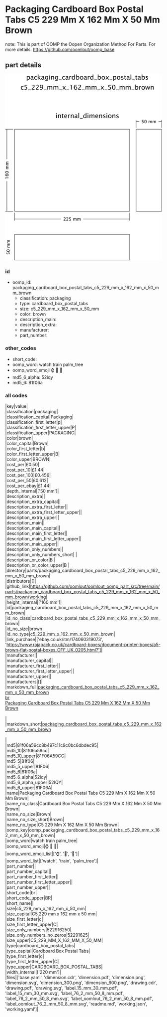 # Packaging Cardboard Box Postal Tabs C5 229 Mm X 162 Mm X 50 Mm Brown  

note: This is part of OOMP the Oopen Organization Method For Parts. For more details: https://github.com/oomlout/oomp_base

##  part details

[![](dimension_600.png)](dimension.png)




### id
* oomp_id: packaging_cardboard_box_postal_tabs_c5_229_mm_x_162_mm_x_50_mm_brown
  * classification: packaging
  * type: cardboard_box_postal_tabs
  * size: c5_229_mm_x_162_mm_x_50_mm
  * color: brown
  * description_main: 
  * description_extra: 
  * manufacturer: 
  * part_number: 

### other_codes
* short_code: 
* oomp_word: watch train palm_tree
* oomp_word_emoji :watch: :train: :palm_tree:
* md5_6_alpha: 52iqy
* md5_6: 81f06a

### all codes 
|key|value|  
|classification|packaging|  
|classification_capital|Packaging|  
|classification_first_letter|p|  
|classification_first_letter_upper|P|  
|classification_upper|PACKAGING|  
|color|brown|  
|color_capital|Brown|  
|color_first_letter|b|  
|color_first_letter_upper|B|  
|color_upper|BROWN|  
|cost_per|£0.50|  
|cost_per_10|£1.44|  
|cost_per_100|£0.456|  
|cost_per_50|£0.612|  
|cost_per_ebay|£1.44|  
|depth_internal|['50 mm']|  
|description_extra||  
|description_extra_capital||  
|description_extra_first_letter||  
|description_extra_first_letter_upper||  
|description_extra_upper||  
|description_main||  
|description_main_capital||  
|description_main_first_letter||  
|description_main_first_letter_upper||  
|description_main_upper||  
|description_only_numbers||  
|description_only_numbers_short| |  
|description_or_color|B |  
|description_or_color_upper|B |  
|directory|parts/packaging_cardboard_box_postal_tabs_c5_229_mm_x_162_mm_x_50_mm_brown|  
|distributors|[]|  
|github_link|https://github.com/oomlout/oomlout_oomp_part_src/tree/main/parts/packaging_cardboard_box_postal_tabs_c5_229_mm_x_162_mm_x_50_mm_brown/working|  
|height_internal|['160 mm']|  
|id|packaging_cardboard_box_postal_tabs_c5_229_mm_x_162_mm_x_50_mm_brown|  
|id_no_class|cardboard_box_postal_tabs_c5_229_mm_x_162_mm_x_50_mm_brown|  
|id_no_size|brown|  
|id_no_type|c5_229_mm_x_162_mm_x_50_mm_brown|  
|link_purchase|['ebay.co.uk/itm/174060319073', 'https://www.rajapack.co.uk/cardboard-boxes/document-printer-boxes/a5-brown-flat-postal-boxes_OFF_UK_0205.html?']|  
|manufacturer||  
|manufacturer_capital||  
|manufacturer_first_letter||  
|manufacturer_first_letter_upper||  
|manufacturer_upper||  
|manufacturers|[]|  
|markdown_full|[packaging_cardboard_box_postal_tabs_c5_229_mm_x_162_mm_x_50_mm_brown](https://github.com/oomlout/oomlout_oomp_part_src/tree/main/parts/packaging_cardboard_box_postal_tabs_c5_229_mm_x_162_mm_x_50_mm_brown/working)<br>[br](https://github.com/oomlout/oomlout_oomp_part_src/tree/main/parts/packaging_cardboard_box_postal_tabs_c5_229_mm_x_162_mm_x_50_mm_brown/working)<br>[Packaging Cardboard Box Postal Tabs C5 229 Mm X 162 Mm X 50 Mm Brown](https://github.com/oomlout/oomlout_oomp_part_src/tree/main/parts/packaging_cardboard_box_postal_tabs_c5_229_mm_x_162_mm_x_50_mm_brown/working)<br><br>|  
|markdown_short|[packaging_cardboard_box_postal_tabs_c5_229_mm_x_162_mm_x_50_mm_brown](https://github.com/oomlout/oomlout_oomp_part_src/tree/main/parts/packaging_cardboard_box_postal_tabs_c5_229_mm_x_162_mm_x_50_mm_brown/working)<br><br>|  
|md5|81f06a59cc8b497c11c9c0bc6dbdec95|  
|md5_10|81f06a59cc|  
|md5_10_upper|81F06A59CC|  
|md5_5|81f06|  
|md5_5_upper|81F06|  
|md5_6|81f06a|  
|md5_6_alpha|52iqy|  
|md5_6_alpha_upper|52IQY|  
|md5_6_upper|81F06A|  
|name|Packaging Cardboard Box Postal Tabs C5 229 Mm X 162 Mm X 50 Mm Brown|  
|name_no_class|Cardboard Box Postal Tabs C5 229 Mm X 162 Mm X 50 Mm Brown|  
|name_no_size|Brown|  
|name_no_size_short|Brown|  
|name_no_type|C5 229 Mm X 162 Mm X 50 Mm Brown|  
|oomp_key|oomp_packaging_cardboard_box_postal_tabs_c5_229_mm_x_162_mm_x_50_mm_brown|  
|oomp_word|watch train palm_tree|  
|oomp_word_emoji|:watch: :train: :palm_tree:|  
|oomp_word_emoji_list|[':watch:', ':train:', ':palm_tree:']|  
|oomp_word_list|['watch', 'train', 'palm_tree']|  
|part_number||  
|part_number_capital||  
|part_number_first_letter||  
|part_number_first_letter_upper||  
|part_number_upper||  
|short_code|br|  
|short_code_upper|BR|  
|short_name||  
|size|c5_229_mm_x_162_mm_x_50_mm|  
|size_capital|C5.229 mm x 162 mm x 50 mm|  
|size_first_letter|c|  
|size_first_letter_upper|C|  
|size_only_numbers|522916250|  
|size_only_numbers_no_zeros|52291625|  
|size_upper|C5_229_MM_X_162_MM_X_50_MM|  
|type|cardboard_box_postal_tabs|  
|type_capital|Cardboard Box Postal Tabs|  
|type_first_letter|c|  
|type_first_letter_upper|C|  
|type_upper|CARDBOARD_BOX_POSTAL_TABS|  
|width_internal|['220 mm']|  
|files|['base.yaml', 'dimension.cdr', 'dimension.pdf', 'dimension.png', 'dimension.svg', 'dimension_300.png', 'dimension_600.png', 'drawing.cdr', 'drawing.pdf', 'drawing.svg', 'label_15_mm_30_mm.pdf', 'label_15_mm_30_mm.svg', 'label_76_2_mm_50_8_mm.pdf', 'label_76_2_mm_50_8_mm.svg', 'label_oomlout_76_2_mm_50_8_mm.pdf', 'label_oomlout_76_2_mm_50_8_mm.svg', 'readme.md', 'working.json', 'working.yaml']|  
